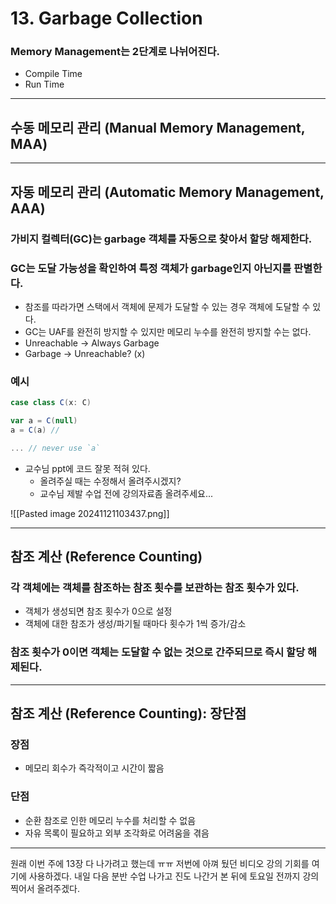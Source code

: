 # 13. Garbage Collection
### Memory Management는 2단계로 나뉘어진다.
- Compile Time
- Run Time

---
## 수동 메모리 관리 (Manual Memory Management, MAA)

---
## 자동 메모리 관리 (Automatic Memory Management, AAA)
### 가비지 컬렉터(GC)는 garbage 객체를 자동으로 찾아서 할당 해제한다.
### GC는 도달 가능성을 확인하여 특정 객체가 garbage인지 아닌지를 판별한다.
- 참조를 따라가면 스택에서 객체에 문제가 도달할 수 있는 경우 객체에 도달할 수 있다.
- GC는 UAF를 완전히 방지할 수 있지만 메모리 누수를 완전히 방지할 수는 없다.
- Unreachable -> Always Garbage
- Garbage -> Unreachable? (x)

### 예시
```scala
case class C(x: C)

var a = C(null)
a = C(a) // 

... // never use `a`
```

- 교수님 ppt에 코드 잘못 적혀 있다.
	- 올려주실 때는 수정해서 올려주시겠지?
	- 교수님 제발 수업 전에 강의자료좀 올려주세요...

![[Pasted image 20241121103437.png]]

---
## 참조 계산 (Reference Counting)
### 각 객체에는 객체를 참조하는 참조 횟수를 보관하는 참조 횟수가 있다.
- 객체가 생성되면 참조 횟수가 0으로 설정
- 객체에 대한 참조가 생성/파기될 때마다 횟수가 1씩 증가/감소

### 참조 횟수가 0이면 객체는 도달할 수 없는 것으로 간주되므로 즉시 할당 해제된다.

---
## 참조 계산 (Reference Counting): 장단점
### 장점
- 메모리 회수가 즉각적이고 시간이 짧음
### 단점
- 순환 참조로 인한 메모리 누수를 처리할 수 없음
- 자유 목록이 필요하고 외부 조각화로 어려움을 겪음

---
원래 이번 주에 13장 다 나가려고 했는데 ㅠㅠ
저번에 아껴 뒀던 비디오 강의 기회를 여기에 사용하겠다.
내일 다음 분반 수업 나가고 진도 나간거 본 뒤에
토요일 전까지 강의 찍어서 올려주겠다.